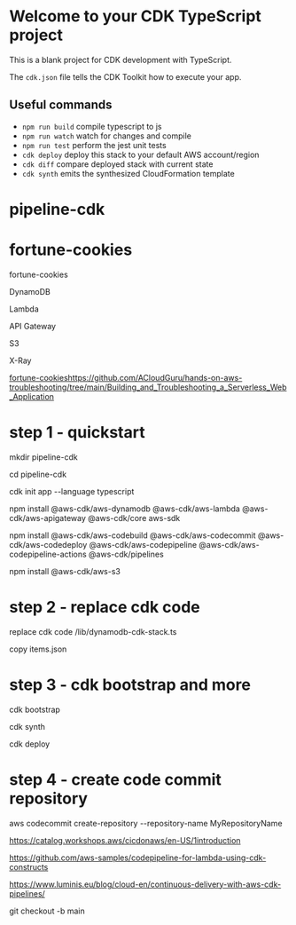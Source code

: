 # Welcome to your CDK TypeScript project

This is a blank project for CDK development with TypeScript.

The `cdk.json` file tells the CDK Toolkit how to execute your app.

## Useful commands

* `npm run build`   compile typescript to js
* `npm run watch`   watch for changes and compile
* `npm run test`    perform the jest unit tests
* `cdk deploy`      deploy this stack to your default AWS account/region
* `cdk diff`        compare deployed stack with current state
* `cdk synth`       emits the synthesized CloudFormation template



# pipeline-cdk

# fortune-cookies
fortune-cookies

DynamoDB

Lambda

API Gateway

S3

X-Ray


[fortune-cookies](https://github.com/ACloudGuru/hands-on-aws-troubleshooting/tree/main/Building_and_Troubleshooting_a_Serverless_Web_Application)https://github.com/ACloudGuru/hands-on-aws-troubleshooting/tree/main/Building_and_Troubleshooting_a_Serverless_Web_Application

# step 1 - quickstart

mkdir pipeline-cdk

cd pipeline-cdk

cdk init app --language typescript

npm install @aws-cdk/aws-dynamodb @aws-cdk/aws-lambda @aws-cdk/aws-apigateway @aws-cdk/core aws-sdk

npm install @aws-cdk/aws-codebuild @aws-cdk/aws-codecommit @aws-cdk/aws-codedeploy @aws-cdk/aws-codepipeline @aws-cdk/aws-codepipeline-actions @aws-cdk/pipelines

npm install @aws-cdk/aws-s3

# step 2 - replace cdk code

replace cdk  code /lib/dynamodb-cdk-stack.ts

copy items.json

# step 3 - cdk bootstrap and more

cdk bootstrap

cdk synth

cdk deploy

# step 4 - create code commit repository

aws codecommit create-repository --repository-name MyRepositoryName


https://catalog.workshops.aws/cicdonaws/en-US/1introduction

https://github.com/aws-samples/codepipeline-for-lambda-using-cdk-constructs


https://www.luminis.eu/blog/cloud-en/continuous-delivery-with-aws-cdk-pipelines/

git checkout -b main

